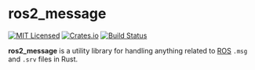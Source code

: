 # ros2_message

[![MIT Licensed](https://img.shields.io/crates/l/ros2_message.svg?maxAge=3600)](./LICENSE)
[![Crates.io](https://img.shields.io/crates/v/ros2_message.svg?maxAge=3600)](https://crates.io/crates/ros2_message)
[![Build Status](https://travis-ci.org/adnanademovic/ros2_message.svg?branch=master)](https://travis-ci.org/adnanademovic/ros2_message)

**ros2_message** is a utility library for handling anything related to [ROS](http://www.ros.org/) `.msg` and `.srv` files in Rust.
